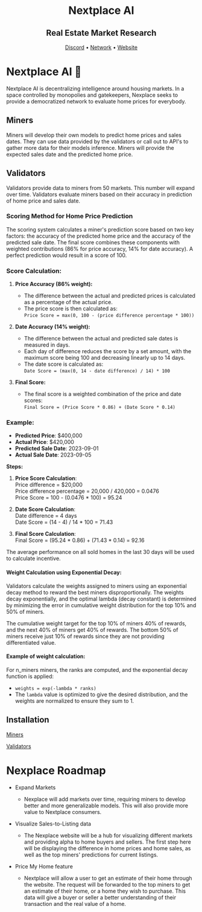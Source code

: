 <div align="center">

# **Nextplace AI** <!-- omit in toc -->

## Real Estate Market Research <!-- omit in toc -->

[Discord](https://discord.gg/bittensor) • [Network](https://taostats.io/) • [Website](https://nextplace.ai/)
</div>

# Nextplace AI 🏡

Nextplace AI is decentralizing intelligence around housing markets. In a space controlled by monopolies and gatekeepers, Nexplace seeks to provide a democratized network to evaluate home prices for everybody.

## Miners

Miners will develop their own models to predict home prices and sales dates. They can use data provided by the validators or call out to API's to gather more data for their models inference. Miners will provide the expected sales date and the predicted home price.

## Validators

Validators provide data to miners from 50 markets. This number will expand over time. Validators evaluate miners based on their accuracy in prediction of home price and sales date.

### Scoring Method for Home Price Prediction

The scoring system calculates a miner's prediction score based on two key factors: the accuracy of the predicted home price and the accuracy of the predicted sale date. The final score combines these components with weighted contributions (86% for price accuracy, 14% for date accuracy). A perfect prediction would result in a score of 100.

### Score Calculation:

1. **Price Accuracy (86% weight):**
   - The difference between the actual and predicted prices is calculated as a percentage of the actual price.
   - The price score is then calculated as:  
     `Price Score = max(0, 100 - (price difference percentage * 100))`

2. **Date Accuracy (14% weight):**
   - The difference between the actual and predicted sale dates is measured in days.
   - Each day of difference reduces the score by a set amount, with the maximum score being 100 and decreasing linearly up to 14 days.
   - The date score is calculated as:  
     `Date Score = (max(0, 14 - date difference) / 14) * 100`

3. **Final Score:**
   - The final score is a weighted combination of the price and date scores:  
     `Final Score = (Price Score * 0.86) + (Date Score * 0.14)`

### Example:
- **Predicted Price**: \$400,000
- **Actual Price**: \$420,000
- **Predicted Sale Date**: 2023-09-01
- **Actual Sale Date**: 2023-09-05

**Steps:**

1. **Price Score Calculation**:  
   Price difference = \$20,000  
   Price difference percentage = 20,000 / 420,000 = 0.0476  
   Price Score = 100 - (0.0476 * 100) = 95.24

2. **Date Score Calculation**:  
   Date difference = 4 days  
   Date Score = (14 - 4) / 14 * 100 = 71.43

3. **Final Score Calculation**:  
   Final Score = (95.24 * 0.86) + (71.43 * 0.14) = 92.16

The average performance on all sold homes in the last 30 days will be used to calculate incentive.

#### Weight Calculation using Exponential Decay:

Validators calculate the weights assigned to miners using an exponential decay method to reward the best miners disproportionally. The weights decay exponentially, and the optimal lambda (decay constant) is determined by minimizing the error in cumulative weight distribution for the top 10% and 50% of miners.

The cumulative weight target for the top 10% of miners 40% of rewards, and the next 40% of miners get 40% of rewards. The bottom 50% of miners receive just 10% of rewards since they are not providing differentiated value.

#### Example of weight calculation:

For n_miners miners, the ranks are computed, and the exponential decay function is applied:

- `weights = exp(-lambda * ranks)`
- The `lambda` value is optimized to give the desired distribution, and the weights are normalized to ensure they sum to 1.

## Installation 

[Miners](nextplace/miner/README.md)

[Validators](nextplace/validator/README.md)

# Nexplace Roadmap

- Expand Markets
  - Nexplace will add markets over time, requiring miners to develop better and more generalizable models. This will also provide more value to Nextplace consumers.

- Visualize Sales-to-Listing data
  - The Nexplace website will be a hub for visualizing different markets and providing alpha to home buyers and sellers. The first step here will be displaying the difference in home prices and home sales, as well as the top miners' predictions for current listings.

- Price My Home feature
  - Nextplace will allow a user to get an estimate of their home through the website. The request will be forwarded to the top miners to get an estimate of their home, or a home they wish to purchase. This data will give a buyer or seller a better understanding of their transaction and the real value of a home.